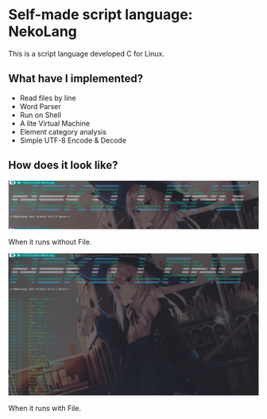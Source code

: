 # Self-made script language: NekoLang



This is a script language developed C for Linux.



## What have I implemented?

- Read files by line
- Word Parser
- Run on Shell
- A lite Virtual Machine
- Element category analysis
- Simple UTF-8 Encode & Decode

## How does it look like?

![image-Run Without File](/images/image1.png)

 When it runs without File.

![image-Run With File](/images/image-2.png)

When it runs with File.
